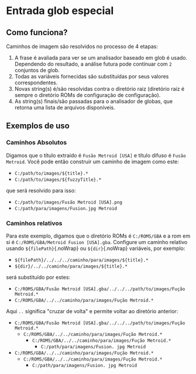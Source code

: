 # Entrada glob especial

## Como funciona?

Caminhos de imagem são resolvidos no processo de 4 etapas:

1. A frase é avaliada para ver se um analisador baseado em glob é usado. Dependendo do resultado, a análise futura pode continuar com `2` conjuntos de glob.
1. Todas as variáveis fornecidas são substituídas por seus valores correspondentes.
1. Novas string(s) é/são resolvidas contra o diretório raiz (diretório raiz é sempre o diretório ROMs de configuração de configuração).
1. As string(s) finais/são passadas para o analisador de globas, que retorna uma lista de arquivos disponíveis.

## Exemplos de uso

### Caminhos Absolutos

Digamos que o título extraído é `Fusão Metroid [USA]` e título difuso é `Fusão Metroid`. Você pode então construir um caminho de imagem como este:

- `C:/path/to/images/${title}.*`
- `C:/path/to/images/${fuzzyTitle}.*`

que será resolvido para isso:

- `C:/path/to/images/Fusão Metroid [USA].png`
- `C:/path/para/imagens/Fusion.jpg Metroid`

### Caminhos relativos

Para este exemplo, digamos que o diretório ROMs é `C:/ROMS/GBA` e a rom em si é `C:/ROMS/GBA/Metroid Fusion [USA].gba`. Configure um caminho relativo usando `${filePath}`{.noWrap} ou `${dir}`{.noWrap} variáveis, por exemplo:

- `${filePath}/../../../caminho/para/images/${title}.*`
- `${dir}/../../caminho/para/images/${title}.*`

será substituído por estes:

- `C:/ROMS/GBA/Fusão Metroid [USA].gba/../../../path/to/images/Fução Metroid.*`
- `C:/ROMS/GBA/../../caminho/para/images/Fução Metroid.*`

Aqui `..` significa "cruzar de volta" e permite voltar ao diretório anterior:

- `C:/ROMS/GBA/Fusão Metroid [USA].gba/../../../path/to/images/Fução Metroid.*`
  - `C:/ROMS/GBA/../../caminho/para/images/Fução Metroid.*`
    - `C:/ROMS/GBA/../../caminho/para/images/Fução Metroid.*`
      - `C:/path/para/imagens/Fusion. jpg Metroid`
- `C:/ROMS/GBA/../../caminho/para/images/Fução Metroid.*`
  - `C:/ROMS/GBA/../../caminho/para/images/Fução Metroid.*`
    - `C:/path/para/imagens/Fusion. jpg Metroid`
